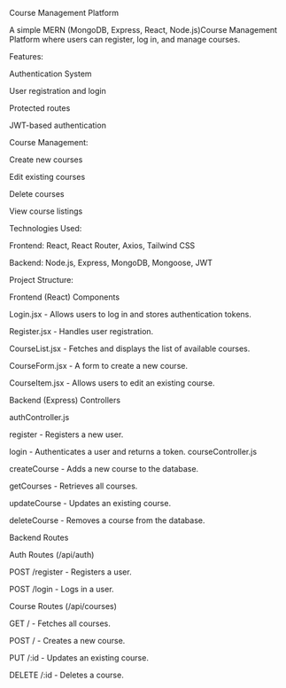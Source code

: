 Course Management Platform

A simple MERN (MongoDB, Express, React, Node.js)Course Management Platform where users can register, log in, and manage courses.

Features:

Authentication System

User registration and login

Protected routes

JWT-based authentication

Course Management:

Create new courses

Edit existing courses

Delete courses

View course listings

Technologies Used:

Frontend: React, React Router, Axios, Tailwind CSS

Backend: Node.js, Express, MongoDB, Mongoose, JWT

Project Structure:

Frontend (React) Components

Login.jsx - Allows users to log in and stores authentication tokens.

Register.jsx - Handles user registration.

CourseList.jsx - Fetches and displays the list of available courses.

CourseForm.jsx - A form to create a new course.

CourseItem.jsx - Allows users to edit an existing course.

Backend (Express) Controllers

authController.js

register - Registers a new user.

login - Authenticates a user and returns a token. courseController.js

createCourse - Adds a new course to the database.

getCourses - Retrieves all courses.

updateCourse - Updates an existing course.

deleteCourse - Removes a course from the database.

Backend Routes

Auth Routes (/api/auth)

POST /register - Registers a user.

POST /login - Logs in a user.

Course Routes (/api/courses)

GET / - Fetches all courses.

POST / - Creates a new course.

PUT /:id - Updates an existing course.

DELETE /:id - Deletes a course.
